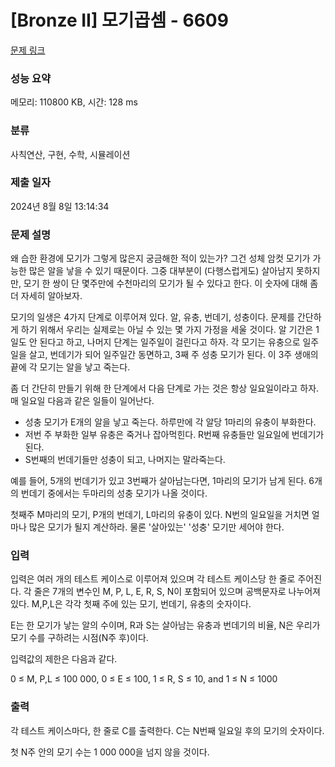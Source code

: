 # [Bronze II] 모기곱셈 - 6609 

[문제 링크](https://www.acmicpc.net/problem/6609) 

### 성능 요약

메모리: 110800 KB, 시간: 128 ms

### 분류

사칙연산, 구현, 수학, 시뮬레이션

### 제출 일자

2024년 8월 8일 13:14:34

### 문제 설명

<p>왜 습한 환경에 모기가 그렇게 많은지 궁금해한 적이 있는가? 그건 성체 암컷 모기가 가능한 많은 알을 낳을 수 있기 때문이다. 그중 대부분이 (다행스럽게도) 살아남지 못하지만, 모기 한 쌍이 단 몇주만에 수천마리의 모기가 될 수 있다고 한다. 이 숫자에 대해 좀 더 자세히 알아보자.</p>

<p>모기의 일생은 4가지 단계로 이루어져 있다. 알, 유충, 번데기, 성충이다. 문제를 간단하게 하기 위해서 우리는 실제로는 아닐 수 있는 몇 가지 가정을 세울 것이다. 알 기간은 1일도 안 된다고 하고, 나머지 단계는 일주일이 걸린다고 하자. 각 모기는 유충으로 일주일을 살고, 번데기가 되어 일주일간 동면하고, 3째 주 성충 모기가 된다. 이 3주 생애의 끝에 각 모기는 알을 낳고 죽는다.</p>

<p>좀 더 간단히 만들기 위해 한 단계에서 다음 단계로 가는 것은 항상 일요일이라고 하자. 매 일요일 다음과 같은 일들이 일어난다.</p>

<ul>
	<li>성충 모기가 E개의 알을 낳고 죽는다. 하루만에 각 알당 1마리의 유충이 부화한다.</li>
	<li>저번 주 부화한 일부 유충은 죽거나 잡아먹힌다. R번째 유충들만 일요일에 번데기가 된다.</li>
	<li>S번째의 번데기들만 성충이 되고, 나머지는 말라죽는다.</li>
</ul>

<p>예를 들어, 5개의 번데기가 있고 3번째가 살아남는다면, 1마리의 모기가 남게 된다. 6개의 번데기 중에서는 두마리의 성충 모기가 나올 것이다.</p>

<p>첫째주 M마리의 모기, P개의 번데기, L마리의 유충이 있다. N번의 일요일을 거치면 얼마나 많은 모기가 될지 계산하라. 물론 '살아있는' '성충' 모기만 세어야 한다.</p>

### 입력 

 <p>입력은 여러 개의 테스트 케이스로 이루어져 있으며 각 테스트 케이스당 한 줄로 주어진다. 각 줄은 7개의 변수인 M, P, L, E, R, S, N이 포함되어 있으며 공백문자로 나누어져 있다. M,P,L은 각각 첫째 주에 있는 모기, 번데기, 유충의 숫자이다.</p>

<p>E는 한 모기가 낳는 알의 수이며, R과 S는 살아남는 유충과 번데기의 비율, N은 우리가 모기 수를 구하려는 시점(N주 후)이다.</p>

<p>입력값의 제한은 다음과 같다.</p>

<p>0 ≤ M, P,L ≤ 100 000, 0 ≤ E ≤ 100, 1 ≤ R, S ≤ 10, and 1 ≤ N ≤ 1000</p>

### 출력 

 <p>각 테스트 케이스마다, 한 줄로 C를 출력한다. C는 N번째 일요일 후의 모기의 숫자이다.</p>

<p>첫 N주 안의 모기 수는 1 000 000을 넘지 않을 것이다.</p>

